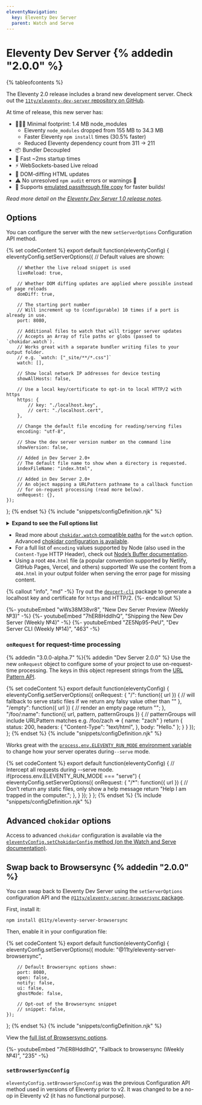 ```yaml
---
eleventyNavigation:
  key: Eleventy Dev Server
  parent: Watch and Serve
---
```


# Eleventy Dev Server {% addedin "2.0.0" %}

{% tableofcontents %}

The Eleventy 2.0 release includes a brand new development server. Check out the [`11ty/eleventy-dev-server` repository on GitHub](https://github.com/11ty/eleventy-dev-server).

At time of release, this new server has:

- 🏋🏻‍♀️ Minimal footprint: 1.4 MB node_modules
	- Eleventy `node_modules` dropped from 155 MB to 34.3 MB
	- Faster Eleventy `npm install` times (30.5% faster)
	- Reduced Eleventy dependency count from 311 -> 211
- 📦 Bundler Decoupled
- 🚄 Fast ~2ms startup times
- ⚡️ WebSockets-based Live reload
- 🔬 DOM-diffing HTML updates
- ⚠️ No unresolved `npm audit` errors or warnings 👀
- 🚤 Supports [emulated passthrough file copy](/docs/copy/#emulate-passthrough-copy-during-serve) for faster builds!

_Read more detail on the [Eleventy Dev Server 1.0 release notes](https://github.com/11ty/eleventy-dev-server/releases/tag/v1.0.0)._

## Options

You can configure the server with the new `setServerOptions` Configuration API method.

{% set codeContent %}
export default function(eleventyConfig) {
	eleventyConfig.setServerOptions({
		// Default values are shown:

		// Whether the live reload snippet is used
		liveReload: true,

		// Whether DOM diffing updates are applied where possible instead of page reloads
		domDiff: true,

		// The starting port number
		// Will increment up to (configurable) 10 times if a port is already in use.
		port: 8080,

		// Additional files to watch that will trigger server updates
		// Accepts an Array of file paths or globs (passed to `chokidar.watch`).
		// Works great with a separate bundler writing files to your output folder.
		// e.g. `watch: ["_site/**/*.css"]`
		watch: [],

		// Show local network IP addresses for device testing
		showAllHosts: false,

		// Use a local key/certificate to opt-in to local HTTP/2 with https
		https: {
			// key: "./localhost.key",
			// cert: "./localhost.cert",
		},

		// Change the default file encoding for reading/serving files
		encoding: "utf-8",

		// Show the dev server version number on the command line
		showVersion: false,

		// Added in Dev Server 2.0+
		// The default file name to show when a directory is requested.
		indexFileName: "index.html",

		// Added in Dev Server 2.0+
		// An object mapping a URLPattern pathname to a callback function
		// for on-request processing (read more below).
		onRequest: {},
	});
};
{% endset %}
{% include "snippets/configDefinition.njk" %}

<details>
<summary><strong>Expand to see the Full options list</strong></summary>

{% set codeContent %}
export default function(eleventyConfig) {
	eleventyConfig.setServerOptions({
		// Change the name of the folder name used for injected scripts
		injectedScriptsFolder: ".11ty",

		// Number of times to increment a port is already in use
		portReassignmentRetryCount: 10,

		// Alias for backwards compatibility, renamed to `injectedScriptsFolder` in Dev Server 1.0+
		folder: ".11ty",

		// Alias for backwards compatibility, renamed to `liveReload` in Dev Server 1.0+
		enabled: true,

		// Alias for backwards compatibility, renamed to `domDiff` in Dev Server 1.0+
		domdiff: true,
	});
};
{% endset %}
{% include "snippets/configDefinition.njk" %}

</details>

- Read more about [`chokidar.watch` compatible paths](https://github.com/paulmillr/chokidar) for the `watch` option. Advanced [chokidar configuration is available](#advanced-chokidar-options).
- For a full list of `encoding` values supported by Node (also used in the `Content-Type` HTTP Header), check out [Node’s Buffer documentation](https://nodejs.org/api/buffer.html#buffers-and-character-encodings).
- Using a root `404.html` file (a popular convention supported by Netlify, GitHub Pages, Vercel, and others) supported! We use the content from a `404.html` in your output folder when serving the error page for missing content.

{% callout "info", "md" -%}
Try out the [`devcert-cli`](https://github.com/davewasmer/devcert-cli) package to generate a localhost key and certificate for `https` and HTTP/2.
{%- endcallout %}

<div class="youtube-related">
	{%- youtubeEmbed "wWs38M38vr8", "New Dev Server Preview (Weekly №3)" -%}
	{%- youtubeEmbed "7hER8HddlhQ", "Shipping the New Dev Server (Weekly №4)" -%}
	{%- youtubeEmbed "ZE5Np95-PeU", "Dev Server CLI (Weekly №14)", "463" -%}
</div>

### `onRequest` for request-time processing

{% addedin "3.0.0-alpha.7" %}{% addedin "Dev Server 2.0.0" %} Use the new `onRequest` object to configure some of your project to use on-request-time processing. The keys in this object represent strings from the [URL Pattern API](https://developer.mozilla.org/en-US/docs/Web/API/URL_Pattern_API).

{% set codeContent %}
export default function(eleventyConfig) {
	eleventyConfig.setServerOptions({
		onRequest: {
			"/": function({ url }) {
				// will fallback to serve static files if we return any falsy value other than ""
			},
			"/empty": function({ url }) {
				// render an empty page
				return "";
			},
			"/foo/:name": function({ url, pattern, patternGroups }) {
				// patternGroups will include URLPattern matches e.g. /foo/zach => { name: "zach" }
				return {
					status: 200,
					headers: {
						"Content-Type": "text/html",
					},
					body: "Hello."
				};
			}
		}
	});
};
{% endset %}
{% include "snippets/configDefinition.njk" %}

Works great with the [`process.env.ELEVENTY_RUN_MODE` environment variable](/docs/environment-vars/#eleventy-supplied) to change how your server operates during`--serve` mode.

{% set codeContent %}
export default function(eleventyConfig) {
	// Intercept all requests during --serve mode.
	if(process.env.ELEVENTY_RUN_MODE === "serve") {
		eleventyConfig.setServerOptions({
			onRequest: {
				"/*": function({ url }) {
					// Don’t return any static files, only show a help message
					return "Help I am trapped in the computer.";
				},
			}
		});
	}
};
{% endset %}
{% include "snippets/configDefinition.njk" %}

## Advanced `chokidar` options

Access to advanced `chokidar` configuration is available via the [`eleventyConfig.setChokidarConfig` method (on the Watch and Serve documentation)](/docs/watch-serve/#advanced-chokidar-configuration).

## Swap back to Browsersync {% addedin "2.0.0" %}

You can swap back to Eleventy Dev Server using the `setServerOptions` configuration API and the [`@11ty/eleventy-server-browsersync` package](https://github.com/11ty/eleventy-server-browsersync).

First, install it:

```
npm install @11ty/eleventy-server-browsersync
```

Then, enable it in your configuration file:

{% set codeContent %}
export default function(eleventyConfig) {
	eleventyConfig.setServerOptions({
		module: "@11ty/eleventy-server-browsersync",

		// Default Browsersync options shown:
		port: 8080,
		open: false,
		notify: false,
		ui: false,
		ghostMode: false,

		// Opt-out of the Browsersync snippet
		// snippet: false,
	});
};
{% endset %}
{% include "snippets/configDefinition.njk" %}

View the [full list of Browsersync options](https://browsersync.io/docs/options).

<div class="youtube-related">
	{%- youtubeEmbed "7hER8HddlhQ", "Fallback to browsersync (Weekly №4)", "235" -%}
</div>

### `setBrowserSyncConfig`

`eleventyConfig.setBrowserSyncConfig` was the previous Configuration API method used in versions of Eleventy prior to v2. It was changed to be a no-op in Eleventy v2 (it has no functional purpose).

<!--Check out the previous version docs to learn how to:

* [Override Browsersync server options](https://v1-0-0.11ty.dev/docs/watch-serve/#override-browsersync-server-options)
* [Opt-out of the Browsersync JavaScript snippet](https://v1-0-0.11ty.dev/docs/watch-serve/#opt-out-of-the-browsersync-javascript-snippet)-->
